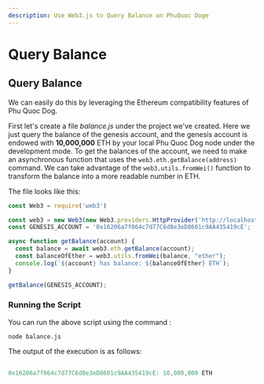 ```yaml
---
description: Use Web3.js to Query Balance on PhuQuoc Doge
---
```


# Query Balance

## Query Balance

We can easily do this by leveraging the Ethereum compatibility features of Phu Quoc Dog.

First let's create a file _balance.js_ under the project we've created. Here we just query the balance of the genesis account, and the genesis account is endowed with **10,000,000** ETH by your local Phu Quoc Dog node under the development mode. To get the balances of the account, we need to make an asynchronous function that uses the `web3.eth.getBalance(address)` command. We can take advantage of the `web3.utils.fromWei()` function to transform the balance into a more readable number in ETH.

The file looks like this:

```typescript
const Web3 = require('web3')

const web3 = new Web3(new Web3.providers.HttpProvider('http://localhost:9933'));
const GENESIS_ACCOUNT = '0x16206a7f064c7d77C6d8e3eD8601c9AA435419cE';

async function getBalance(account) {
  const balance = await web3.eth.getBalance(account);
  const balanceOfEther = web3.utils.fromWei(balance, "ether");
  console.log(`${account} has balance: ${balanceOfEther} ETH`);
}

getBalance(GENESIS_ACCOUNT);
```

### Running the Script

You can run the above script using the command :

```text
node balance.js
```

The output of the execution is as follows:

## 

```typescript
0x16206a7f064c7d77C6d8e3eD8601c9AA435419cE: 10,000,000 ETH
```

